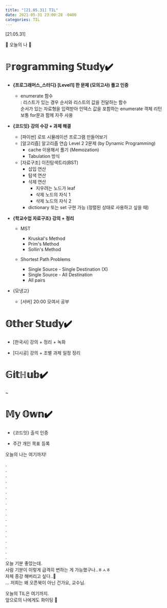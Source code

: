 ```yaml
---
title: "[21.05.31] TIL"
date: 2021-05-31 23:00:28 -0400
categories: TIL
---
```


[21.05.31]

🙌 오늘의 나 🙌

# ℙ𝕣𝕠𝕘𝕣𝕒𝕞𝕞𝕚𝕟𝕘 𝕊𝕥𝕦𝕕𝕪✔️
- **{프로그래머스_스터디} [Level1] 한 문제 (모의고사) 풀고 인증**
    * enumerate 함수     
      : 리스트가 있는 경우 순서와 리스트의 값을 전달하는 함수      
        순서가 있는 자료형을 입력받아 인덱스 값을 포함하는 enumerate 객체 리턴       
        보통  for문과 함께 자주 사용
   
- **{코드잇} 강의 수강 + 과제 해결**     
   * [파이썬] 로또 시뮬레이션 프로그램 만들어보기
   * [알고리즘] 알고리즘 연습 Level 2 2문제 (by Dynamic Programming)
       * cache 이용해서 풀기 (Memozation)
       * Tabulation 방식
   * [자료구조] 이진탐색트리(BST)
       * 삽입 연산
       * 탐색 연산
       * 삭제 연산
           * 지우려는 노드가 leaf
           * 삭제 노드의 자식 1
           * 삭제 노드의 자식 2
       * dictionary 또는 set 구현 가능 (정렬된 상태로 사용하고 싶을 때)

- **{학교수업 자료구조} 강의 + 정리**        
   * MST
       * Kruskal's Method
       * Prim's Method
       * Sollin's Method
 
   * Shortest Path Problems
       * Single Source - Single Destination (X)
       * Single Source - All Destination
       * All pairs    

  
- {모냉고} 
     * [서버] 20:00 모여서 공부

# 𝕆𝕥𝕙𝕖𝕣 𝕊𝕥𝕦𝕕𝕪✔️

- [한국사] 강의 + 정리 + 녹화

- [디시공] 강의 + 조별 과제 일정 정리

# 𝔾𝕚𝕥ℍ𝕦𝕓✔️

~


# 𝕄𝕪 𝕆𝕨𝕟✔️

- {코드잇} 출석 인증     

- 주간 개인 목표 등록




오늘의 나는 여기까지! 
    
.     
.      
.      
.    
.     
.      
.       
.        
.      
.      
.       
.      
.      
.      
.      
.      
.      
.    
오늘 기분 좋았는데.     
사람 기분이 이렇게 급격히 변하는 게 가능했구나..ㅎㅅㅎ         
자체 종강 해버리고 싶다..🤬      
... 저희는 왜 오픈북이 아닌 건가요, 교수님.   
        
     
오늘의 TIL은 여기까지.       
앞으로의 나에게도 화이팅 🌸  
